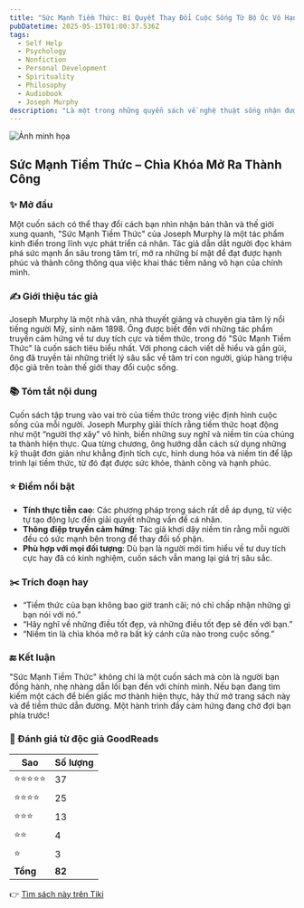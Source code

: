 ```yaml
---
title: "Sức Mạnh Tiềm Thức: Bí Quyết Thay Đổi Cuộc Sống Từ Bộ Óc Vô Hạn"
pubDatetime: 2025-05-15T01:00:37.536Z
tags:
  - Self Help
  - Psychology
  - Nonfiction
  - Personal Development
  - Spirituality
  - Philosophy
  - Audiobook
  - Joseph Murphy
description: "Là một trong những quyển sách về nghệ thuật sống nhận được nhiều lời ngợi khen và bán chạy nhất mọi thời đại, Sức Mạnh Tiềm Thức đã giúp hàng triệu độc giả trên thế giới đạt được những mục tiêu quan trọng trong đời chỉ bằng một cách đơn giản là thay đổi tư duy.Sức Mạnh Tiềm Thức giới thiệu và giải thích các phương pháp tập trung tâm thức nhằm xoá bỏ những rào cản tiềm thức đã ngăn chúng ta đạt được những điều mình mong muốn.Sức Mạnh Tiềm Thức không những có khả năng truyền cảm hứng cho người đọc, mà nó còn rất thực tế vì được minh hoạ bằng những ví dụ sinh động trong cuộc sống hằng ngày. Từ đó, Sức Mạnh Tiềm Thức giúp độc giả vận dụng năng lực trí tuệ phi thường tiềm ẩn troing mỗi người để tạo dựng sự tự tin, xây dựng các mối quan hệ hoà hợp, đạt được thành công trong sự nghiệp, vượt qua những nỗi sợ hãi và ám ảnh, xua đi những thói quen tiêu cực, và thậm chí còn hướng dẫn cách ta chữa lành những vết thương về thể chất cũng như tâm hồn để có sự bình an, hạnh phúc trọn vẹn trong cuộc sống."
---
```


![Ảnh minh họa](https://images-na.ssl-images-amazon.com/images/S/compressed.photo.goodreads.com/books/1525782173i/18009243.jpg) 

## Sức Mạnh Tiềm Thức – Chìa Khóa Mở Ra Thành Công

### ✨ Mở đầu
Một cuốn sách có thể thay đổi cách bạn nhìn nhận bản thân và thế giới xung quanh, "Sức Mạnh Tiềm Thức" của Joseph Murphy là một tác phẩm kinh điển trong lĩnh vực phát triển cá nhân. Tác giả dẫn dắt người đọc khám phá sức mạnh ẩn sâu trong tâm trí, mở ra những bí mật để đạt được hạnh phúc và thành công thông qua việc khai thác tiềm năng vô hạn của chính mình. 

### ✍️ Giới thiệu tác giả
Joseph Murphy là một nhà văn, nhà thuyết giảng và chuyên gia tâm lý nổi tiếng người Mỹ, sinh năm 1898. Ông được biết đến với những tác phẩm truyền cảm hứng về tư duy tích cực và tiềm thức, trong đó "Sức Mạnh Tiềm Thức" là cuốn sách tiêu biểu nhất. Với phong cách viết dễ hiểu và gần gũi, ông đã truyền tải những triết lý sâu sắc về tâm trí con người, giúp hàng triệu độc giả trên toàn thế giới thay đổi cuộc sống.

### 📚 Tóm tắt nội dung
Cuốn sách tập trung vào vai trò của tiềm thức trong việc định hình cuộc sống của mỗi người. Joseph Murphy giải thích rằng tiềm thức hoạt động như một “người thợ xây” vô hình, biến những suy nghĩ và niềm tin của chúng ta thành hiện thực. Qua từng chương, ông hướng dẫn cách sử dụng những kỹ thuật đơn giản như khẳng định tích cực, hình dung hóa và niềm tin để lập trình lại tiềm thức, từ đó đạt được sức khỏe, thành công và hạnh phúc.

### ⭐ Điểm nổi bật
- **Tính thực tiễn cao**: Các phương pháp trong sách rất dễ áp dụng, từ việc tự tạo động lực đến giải quyết những vấn đề cá nhân.
- **Thông điệp truyền cảm hứng**: Tác giả khơi dậy niềm tin rằng mỗi người đều có sức mạnh bên trong để thay đổi số phận.
- **Phù hợp với mọi đối tượng**: Dù bạn là người mới tìm hiểu về tư duy tích cực hay đã có kinh nghiệm, cuốn sách vẫn mang lại giá trị sâu sắc.

### ✂️ Trích đoạn hay
- “Tiềm thức của bạn không bao giờ tranh cãi; nó chỉ chấp nhận những gì bạn nói với nó.”
- “Hãy nghĩ về những điều tốt đẹp, và những điều tốt đẹp sẽ đến với bạn.”
- “Niềm tin là chìa khóa mở ra bất kỳ cánh cửa nào trong cuộc sống.”

### 🔚 Kết luận
"Sức Mạnh Tiềm Thức" không chỉ là một cuốn sách mà còn là người bạn đồng hành, nhẹ nhàng dẫn lối bạn đến với chính mình. Nếu bạn đang tìm kiếm một cách để biến giấc mơ thành hiện thực, hãy thử mở trang sách này và để tiềm thức dẫn đường. Một hành trình đầy cảm hứng đang chờ đợi bạn phía trước!


### 💖 Đánh giá từ độc giả GoodReads

| Sao    | Số lượng |
|--------|----------|
| ⭐⭐⭐⭐⭐ | 37 |
| ⭐⭐⭐⭐ | 25 |
| ⭐⭐⭐ | 13 |
| ⭐⭐ | 4 |
| ⭐ | 3 |
| **Tổng** | **82** |


👉 [Tìm sách này trên Tiki](https://tiki.vn/search?q=S%E1%BB%A9c%20M%E1%BA%A1nh%20Ti%E1%BB%81m%20Th%E1%BB%A9c)